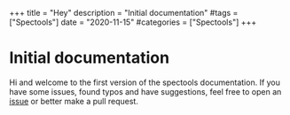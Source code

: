 
+++
title = "Hey"
description = "Initial documentation"
#tags = ["Spectools"]
date = "2020-11-15"
#categories = ["Spectools"]
+++

# Initial documentation

Hi and welcome to the first version of the spectools documentation. If you have some issues, found typos and have suggestions,
feel free to open an [issue](https://github.com/theNorstroem/spectools/issues) or better make a pull request.